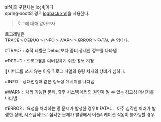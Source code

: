slf4j의 구현체는 log4j이다  
spring-boot의 경우 [logback.xml](https://goddaehee.tistory.com/206)을 사용한다.  


> 로그에 대해 알아보자  

로그레벨은  
TRACE > DEBUG > INFO > WARN > ERROR > FATAL 순 입니다.  

#TRACE : 추적 레벨은 Debug보다 좀더 상세한 정보를 나타냄  

#DEBUG : 프로그램을 디버깅하기 위한 정보 지정  

📌디버그를 쓰지 않는 이유 ? 로그 파일의 용량 차지와 낭비가 심하다.  

#INFO :  상태변경과 같은 정보성 메시지를 나타냄  

#WARN :  처리 가능한 문제, 향후 시스템 에러의 원인이 될 수 있는 경고성 메시지를 나타냄   

#ERROR :  요청을 처리하는 중 문제가 발생한 경우# FATAL :  아주 심각한 에러가 발생한 상태, 시스템적으로 심각한 문제가 발생해서 어플리케이션 작동이 불가능할 경우  
